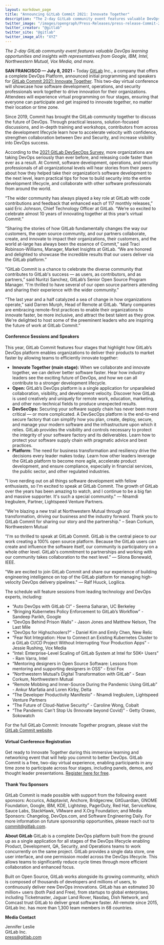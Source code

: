 ```yaml
---
layout: markdown_page
title: "Announcing GitLab Commit 2021: Innovate Together"
description: "The 2-day GitLab community event features valuable DevOps learning opportunities and insights with representatives from Google, IBM, Intel, Northwestern Mutual, Vox Media, and more."
twitter_image: "/images/opengraph/Press-Releases/press-release-Commit-2021.png"
twitter_creator: "@gitlab"
twitter_site: "@gitlab"
twitter_image_alt: "XYZ"
---
```


_The 2-day GitLab community event features valuable DevOps learning opportunities and insights with representatives from Google, IBM, Intel, Northwestern Mutual, Vox Media, and more._

**SAN FRANCISCO — July 8, 2021 -** Today [GitLab](https://about.gitlab.com/) Inc., a company that offers a complete DevOps Platform, announced  initial programming and speakers for [GitLab Commit 2021: Innovate Together](/events/commit/?utm_medium=pressrelease&utm_source=gitlabevent&utm_campaign=gitlabcommit&utm_content=landingpage). This two-day virtual conference will showcase how software development, operations, and security professionals work together to drive innovation for their organizations. Attendees will experience virtual programming on four stages, ensuring that everyone can participate and get inspired to innovate together, no matter their location or time zone.

Since 2019, Commit has brought the GitLab community together to discuss the future of DevOps. Through practical lessons, solution-focused discussions, and in-depth training and workshops, contributors from across the development lifecycle learn how to accelerate velocity with confidence, strengthen collaboration between Dev and Security, and increase visibility into DevOps success. 

According to the [2021 GitLab DevSecOps Survey](https://learn.gitlab.com/c/2021-devsecops-report?x=u5RjB_), more organizations are taking DevOps seriously than ever before, and releasing code faster than ever as a result. At Commit, software development, operations, and security professionals of all organizational levels will hear stories from their peers about how they helped take their organization’s software development to the next level, learn practical tips for how to build security into the entire development lifecycle, and collaborate with other software professionals from around the world.

“The wider community has always played a key role at GitLab with code contributions and feedback that enhanced each of 117 monthly releases,” said Eric Johnson, Chief Technology Officer at GitLab. “We’re so excited to celebrate almost 10 years of innovating together at this year’s virtual Commit.”

“Sharing the stories of how GitLab fundamentally changes the way our customers, the open source community, and our partners collaborate, create, and innovate to impact their organizations, their customers, and the world at-large has always been the essence of Commit,” said Traci Robinson-Williams, Manager, Market Insights at GitLab. “We are honored and delighted to showcase the incredible results that our users deliver via the GitLab platform.”

“GitLab Commit is a chance to celebrate the diverse community that contributes to GitLab's success — as users, as contributors, and as partners,” said Nuritzi Sanchez, GitLab’s Senior Open Source Program Manager. “I'm thrilled to have several of our open source partners attending and sharing their experience with the wider community."   

“The last year and a half catalyzed a sea of change in how organizations operate,” said Darren Murph, Head of Remote at GitLab. “Many companies are embracing remote-first practices to enable their organizations to innovate faster, be more inclusive, and attract the best talent as they grow. We're delighted to host some of the preeminent leaders who are inspiring the future of work at GitLab Commit.”

#### Conference Sessions and Speakers
This year, GitLab Commit features four stages that highlight how GitLab’s DevOps platform enables organizations to deliver their products to market faster by allowing teams to efficiently innovate together:

- **Innovate Together (main stage):** When we collaborate and innovate together, we can deliver better software faster. Hear how industry leaders see the exciting future of DevOps, and how we can all contribute to a stronger development lifecycle.
- **Open:** GitLab’s DevOps platform is a single application for unparalleled collaboration, visibility, and development velocity. Discover how GitLab is used creatively and uniquely for remote work, education, marketing, and other non-technical fields to produce unexpected results.
- **DevSecOps:** Securing your software supply chain has never been more critical — or more complicated. A DevSecOps platform is the end-to-end secure factory that can simplify how you plan, create, deploy, secure, and manage your modern software and the infrastructure upon which it relies. GitLab provides the visibility and controls necessary to protect the integrity of your software factory and its deliverables. Learn how to protect your software supply chain with pragmatic advice and best practices.
- **Platform:** The need for business transformation and resiliency drive the decisions every leader makes today. Learn how other leaders leverage the GitLab platform to become more agile, accelerate product development, and ensure compliance, especially in financial services, the public sector, and other regulated industries.

"I love nerding out on all things software development with fellow enthusiasts, so I'm excited to speak at GitLab Commit. The growth of GitLab over the years has been amazing to watch, and I continue to be a big fan and massive supporter. It's such a special community." — Nnamdi Iregbulem, Partner, Lightspeed Venture Partners.

"We're blazing a new trail at Northwestern Mutual through our transformation, driving our business and the industry forward. Thank you to GitLab Commit for sharing our story and the partnership." – Sean Corkum, Northwestern Mutual

“I'm so thrilled to speak at GitLab Commit. GitLab is the central piece to our work creating a 100% open source platform. Because the GitLab users can create and influence the software itself, our community is participatory on a whole other level. GitLab's commitment to partnerships and working with our community takes collaboration to the next level.” — Silona Bonewald, IEEE.

"We are excited to join GitLab Commit and share our experience of building engineering intelligence on top of the GitLab platform for managing high-velocity DevOps delivery pipelines." — Ralf Huuck, Logilica.

The schedule will feature sessions from leading technology and DevOps experts, including:

- “Auto DevOps with GitLab CI” - Seema Saharan, UC Berkeley
- “Bringing Kubernetes Policy Enforcement to GitLab’s Workflow” - Sandeep Parikh, Google
- “DevOps Behind Prison Walls” - Jason Jones and Matthew Nelson, The Last Mile
- “DevOps for Highschoolers?” - Daniel Kim and Emily Chen, New Relic 
- “Fear Not Integration: How to Connect an Existing Kubernetes Cluster to a GitLab CI/CD Project Without Interrupting Your Production Apps” - Jessie Rushing, Vox Media
- “Intel: Enterprise-Level Scaling of GitLab System at Intel for 50K+ Users” - Ram Varra, Intel
- “Mentoring designers in Open Source Software: Lessons from mentoring and supporting designers in OSS” - Eriol Fox
- “Northwestern Mutual’s Digital Transformation with GitLab” - Sean Corkum, Northwestern Mutual
- “Remote Mobbing and Inner-Source During the Pandemic Using GitLab” - Ankur Marfatia and Loren Kirby, Delta
- “The Developer Productivity Manifesto” - Nnamdi Iregbulem, Lightspeed Venture Partners	
- “The Future of Cloud-Native Security” - Caroline Wong, Cobalt
- “The Pandemic Can't Stop Us (Innovate beyond Covid)” - Getty Orawo, Sokowatch

For the full GitLab Commit: Innovate Together program, please visit the [GitLab Commit website](/events/commit/?utm_medium=pressrelease&utm_source=gitlabevent&utm_campaign=gitlabcommit&utm_content=landingpage). 

#### Virtual Conference Registration
Get ready to Innovate Together during this immersive learning and networking event that will help you commit to better DevOps. GitLab Commit is a free, two-day virtual experience, enabling participants in any time zone to participate across four stages, including panels, demos, and thought leader presentations. [Register here for free](https://hopin.com/events/gitlab-commit-virtual-2021).

#### Thank You Sponsors
GitLab Commit is made possible with support from the following event sponsors: Accurics, Adaptavist, Anchore, Bridgecrew, GitGuardian, GNOME Foundation, Google, IBM, KDE, Lightstep, PagerDuty, Red Hat, ServiceNow, Sauce Labs, StackHawk, VMware and X.Org Foundation; and Media Sponsors: Changelog, DevOps.com, and Software Engineering Daily. For more information on future sponsorship opportunities, please reach out to [commit@gitlab.com](mailto:commit@gitlab.com). 

**About GitLab**
GitLab is a complete DevOps platform built from the ground up as a single application for all stages of the DevOps lifecycle enabling Product, Development, QA, Security, and Operations teams to work concurrently on the same project. GitLab provides a single data store, one user interface, and one permission model across the DevOps lifecycle. This allows teams to significantly reduce cycle times through more efficient collaboration and enhanced focus.

Built on Open Source, GitLab works alongside its growing community, which is composed of thousands of developers and millions of users, to continuously deliver new DevOps innovations. GitLab has an estimated 30 million+ users (both Paid and Free), from startups to global enterprises, including Ticketmaster, Jaguar Land Rover, Nasdaq, Dish Network, and Comcast trust GitLab to deliver great software faster. All-remote since 2015, GitLab Inc. has more than 1,300 team members in 68 countries.

**Media Contact**

Jennifer Leslie
<br>
GitLab Inc.
<br>
[press@gitlab.com](mailto:press@gitlab.com)
